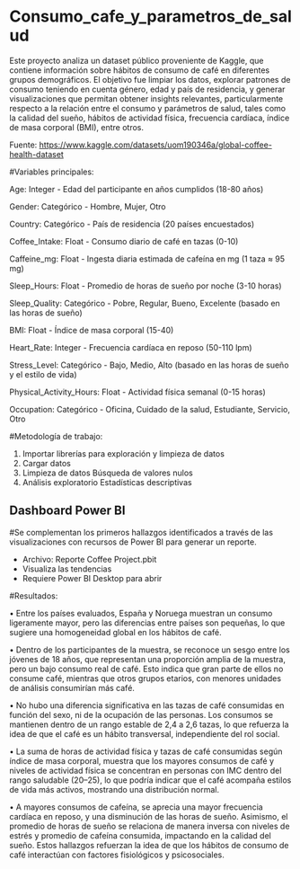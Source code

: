 # Consumo_cafe_y_parametros_de_salud

Este proyecto analiza un dataset público proveniente de Kaggle, que contiene información sobre hábitos de consumo de café en diferentes grupos demográficos. El objetivo fue limpiar los datos, explorar patrones de consumo teniendo en cuenta género, edad y país de residencia, y generar visualizaciones que permitan obtener insights relevantes, particularmente respecto a la relación entre el consumo y parámetros de salud, tales como la calidad del sueño, hábitos de actividad física, frecuencia cardíaca, índice de masa corporal (BMI), entre otros.


Fuente: https://www.kaggle.com/datasets/uom190346a/global-coffee-health-dataset

#Variables principales:

 Age:	Integer - Edad del participante en años cumplidos (18-80 años)
 
 Gender:	Categórico	- Hombre, Mujer, Otro
 
 Country:	Categórico	- País de residencia (20 países encuestados)
 
 Coffee_Intake:	Float -	Consumo diario de café en tazas (0-10)
 
 Caffeine_mg:	Float	- Ingesta diaria estimada de cafeína en mg (1 taza ≈ 95 mg)
 
 Sleep_Hours:	Float -	Promedio de horas de sueño por noche (3-10 horas)
 
 Sleep_Quality:	Categórico -	Pobre, Regular, Bueno, Excelente (basado en las horas de sueño)
 
 BMI:	Float -	Índice de masa corporal (15-40)
 
 Heart_Rate:	Integer	- Frecuencia cardíaca en reposo (50-110 lpm)
 
 Stress_Level: Categórico	- Bajo, Medio, Alto (basado en las horas de sueño y el estilo de vida)
 
 Physical_Activity_Hours:	Float	- Actividad física semanal (0-15 horas)
 
 Occupation:	Categórico	- Oficina, Cuidado de la salud, Estudiante, Servicio, Otro
 

#Metodología de trabajo:
 1. Importar librerías para exploración y limpieza de datos
 2. Cargar datos
 3. Limpieza de datos
 Búsqueda de valores nulos
 4. Análisis exploratorio
 Estadísticas descriptivas

## Dashboard Power BI
#Se complementan los primeros hallazgos identificados a través de las visualizaciones con recursos de Power BI para generar un reporte.
- Archivo: Reporte Coffee Project.pbit
- Visualiza las tendencias
- Requiere Power BI Desktop para abrir

#Resultados: 

•	Entre los países evaluados, España y Noruega muestran un consumo ligeramente mayor, pero las diferencias entre países son pequeñas, lo que sugiere una homogeneidad global en los hábitos de café.

•	Dentro de los participantes de la muestra, se reconoce un sesgo entre los jóvenes de 18 años, que representan una proporción amplia de la muestra, pero un bajo consumo real de café. Esto indica que gran parte de ellos no consume café, mientras que otros grupos etarios, con menores unidades de análisis consumirían más café.

•	No hubo una diferencia significativa en las tazas de café consumidas en función del sexo, ni de la ocupación de las personas. Los consumos se mantienen dentro de un rango estable de 2,4 a 2,6 tazas, lo que refuerza la idea de que el café es un hábito transversal, independiente del rol social.

•	La suma de horas de actividad física y tazas de café consumidas según índice de masa corporal, muestra que los mayores consumos de café y niveles de actividad física se concentran en personas con IMC dentro del rango saludable (20–25), lo que podría indicar que el café acompaña estilos de vida más activos, mostrando una distribución normal.

•	A mayores consumos de cafeína, se aprecia una mayor frecuencia cardíaca en reposo, y una disminución de las horas de sueño. Asimismo, el promedio de horas de sueño se relaciona de manera inversa con niveles de estrés y promedio de cafeína consumida, impactando en la calidad del sueño. Estos hallazgos refuerzan la idea de que los hábitos de consumo de café interactúan con factores fisiológicos y psicosociales.





 

